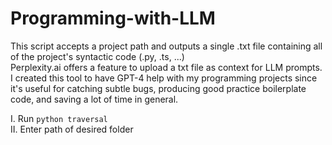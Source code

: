 # Programming-with-LLM
This script accepts a project path and outputs a single .txt file containing all of the project's syntactic code (.py, .ts, ...)\
Perplexity.ai offers a feature to upload a txt file as context for LLM prompts. 
I created this tool to have GPT-4 help with my programming projects since it's useful for catching subtle bugs, producing good practice boilerplate code, and saving a lot of time in general.

I. Run `python traversal` \
II. Enter path of desired folder 
